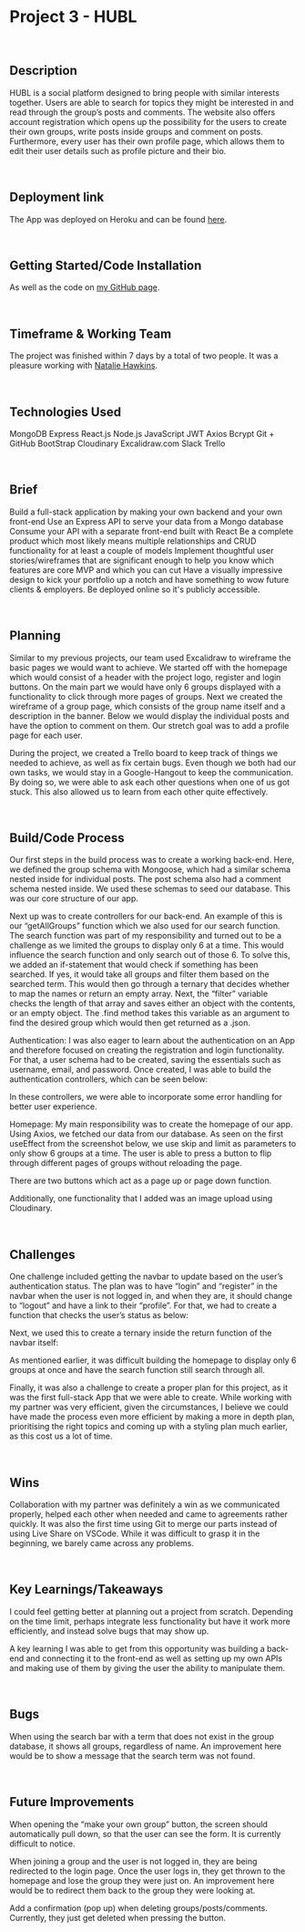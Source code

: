 # Project 3 - HUBL

</br>
<h2>Description</h2>


HUBL is a social platform designed to bring people with similar interests together. Users are able to search for topics they might be interested in and read through the group’s posts and comments. The website also offers account registration which opens up the possibility for the users to create their own groups, write posts inside groups and comment on posts. Furthermore, every user has their own profile page, which allows them to edit their user details such as profile picture and their bio.

</br>
<h2>Deployment link</h2>


The App was deployed on Heroku and can be found <a href="https://hubl.herokuapp.com/"> here</a>. 


</br>
<h2>Getting Started/Code Installation</h2>


As well as the code on <a href="https://github.com/a-ullmann/hubl"> my GitHub page</a>.


</br>
<h2>Timeframe & Working Team</h2>


The project was finished within 7 days by a total of two people. It was a pleasure working with <a href="https://github.com/nattyhawkins"> Natalie Hawkins</a>.



</br>
<h2>Technologies Used</h2>


MongoDB
Express
React.js
Node.js
JavaScript
JWT
Axios
Bcrypt
Git + GitHub
BootStrap
Cloudinary
Excalidraw.com
Slack
Trello


</br>
<h2>Brief</h2>


Build a full-stack application by making your own backend and your own front-end
Use an Express API to serve your data from a Mongo database
Consume your API with a separate front-end built with React
Be a complete product which most likely means multiple relationships and CRUD functionality for at least a couple of models
Implement thoughtful user stories/wireframes that are significant enough to help you know which features are core MVP and which you can cut
Have a visually impressive design to kick your portfolio up a notch and have something to wow future clients & employers. 
Be deployed online so it's publicly accessible.



</br>
<h2>Planning</h2>






Similar to my previous projects, our team used Excalidraw to wireframe the basic pages we would want to achieve. We started off with the homepage which would consist of a header with the project logo, register and login buttons. On the main part we would have only 6 groups displayed with a functionality to click through more pages of groups. Next we created the wireframe of a group page, which consists of the group name itself and a description in the banner. Below we would display the individual posts and have the option to comment on them. Our stretch goal was to add a profile page for each user. 

During the project, we created a Trello board to keep track of things we needed to achieve, as well as fix certain bugs. Even though we both had our own tasks, we would stay in a Google-Hangout to keep the communication. By doing so, we were able to ask each other questions when one of us got stuck. This also allowed us to learn from each other quite effectively.


</br>
<h2>Build/Code Process</h2>


Our first steps in the build process was to create a working back-end. Here, we defined the group schema with Mongoose, which had a similar schema nested inside for individual posts. The post schema also had a comment schema nested inside. We used these schemas to seed our database. This was our core structure of our app. 

Next up was to create controllers for our back-end. An example of this is our “getAllGroups” function which we also used for our search function. The search function was part of my responsibility and turned out to be a challenge as we limited the groups to display only 6 at a time. This would influence the search function and only search out of those 6. To solve this, we added an if-statement that would check if something has been searched. If yes, it would take all groups and filter them based on the searched term. This would then go through a ternary that decides whether to map the names or return an empty array. Next, the “filter” variable checks the length of that array and saves either an object with the contents, or an empty object.  The .find method takes this variable as an argument to find the desired group which would then get returned as a .json.



Authentication:
I was also eager to learn about the authentication on an App and therefore focused on creating the registration and login functionality. For that, a user schema had to be created, saving the essentials such as username, email, and password. Once created, I was able to build the authentication controllers, which can be seen below:



In these controllers, we were able to incorporate some error handling for better user experience. 

Homepage:
My main responsibility was to create the homepage of our app. Using Axios, we fetched our data from our database. As seen on the first useEffect from the screenshot below, we use skip and limit as parameters to only show 6 groups at a time. The user is able to press a button to flip through different pages of groups without reloading the page. 

There are two buttons which act as a page up or page down function. 


Additionally, one functionality that I added was an image upload using Cloudinary. 







</br>
<h2>Challenges</h2>


One challenge included getting the navbar to update based on the user’s authentication status. The plan was to have “login” and “register” in the navbar when the user is not logged in, and when they are, it should change to “logout” and have a link to their “profile”. For that, we had to create a function that checks the user’s status as below: 

Next, we used this to create a ternary inside the return function of the navbar itself: 


As mentioned earlier, it was difficult building the homepage to display only 6 groups at once and have the search function still search through all. 

Finally, it was also a challenge to create a proper plan for this project, as it was the first full-stack App that we were able to create. While working with my partner was very efficient, given the circumstances, I believe we could have made the process even more efficient by making a more in depth plan, prioritising the right topics and coming up with a styling plan much earlier, as this cost us a lot of time.  


</br>
<h2>Wins</h2>


Collaboration with my partner was definitely a win as we communicated properly, helped each other when needed and came to agreements rather quickly. It was also the first time using Git to merge our parts instead of using Live Share on VSCode. While it was difficult to grasp it in the beginning, we barely came across any problems. 


</br>
<h2>Key Learnings/Takeaways</h2>


I could feel getting better at planning out a project from scratch. Depending on the time limit, perhaps integrate less functionality but have it work more efficiently, and instead solve bugs that may show up. 

A key learning I was able to get from this opportunity was building a back-end and connecting it to the front-end as well as setting up my own APIs and making use of them by giving the user the ability to manipulate them. 


</br>
<h2>Bugs</h2>


When using the search bar with a term that does not exist in the group database, it shows all groups, regardless of name. An improvement here would be to show a message that the search term was not found. 


</br>
<h2>Future Improvements</h2>


When opening the “make your own group” button, the screen should automatically pull down, so that the user can see the form. It is currently difficult to notice. 

When joining a group and the user is not logged in, they are being redirected to the login page. Once the user logs in, they get thrown to the homepage and lose the group they were just on. An improvement here would be to redirect them back to the group they were looking at. 

Add a confirmation (pop up) when deleting groups/posts/comments. Currently, they just get deleted when pressing the button.


